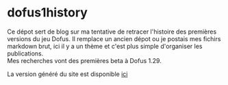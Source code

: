 # dofus1history

Ce dépot sert de blog sur ma tentative de retracer l'histoire des premières versions du jeu Dofus. Il remplace un ancien dépot ou je postais mes fichirs markdown brut, ici il y a un thème et c'est plus simple d'organiser les publications.  
Mes recherches vont des premières beta à Dofus 1.29.  

La version généré du site est disponible [ici](https://loonaire.github.io/dofus1history/)